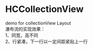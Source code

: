 # HCCollectionView
demo for collectionView Layout
<br/>瀑布流的实现效果：
<br/>1、同宽，高不同
<br/>2、行紧凑，下一行以一定间距紧贴上一行

